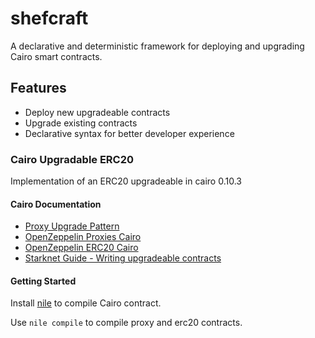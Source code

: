 # shefcraft

A declarative and deterministic framework for deploying and upgrading Cairo smart contracts.

## Features

- Deploy new upgradeable contracts
- Upgrade existing contracts
- Declarative syntax for better developer experience

### Cairo Upgradable ERC20

Implementation of an ERC20 upgradeable in cairo 0.10.3

#### Cairo Documentation
- [Proxy Upgrade Pattern](https://docs.openzeppelin.com/upgrades-plugins/1.x/proxies)
- [OpenZeppelin Proxies Cairo](https://docs.openzeppelin.com/contracts-cairo/0.4.0b/proxies)
- [OpenZeppelin ERC20 Cairo](https://github.com/OpenZeppelin/cairo-contracts/tree/ad399728e6fcd5956a4ed347fb5e8ee731d37ec4/src/openzeppelin/token/erc20)
- [Starknet Guide - Writing upgradeable contracts](https://medium.com/@EmpiricNetwork/starknet-guide-writing-upgradable-contracts-using-a-proxy-af3f107f238b)

#### Getting Started

Install [nile](https://github.com/OpenZeppelin/nile) to compile Cairo contract.

Use `nile compile` to compile proxy and erc20 contracts. 